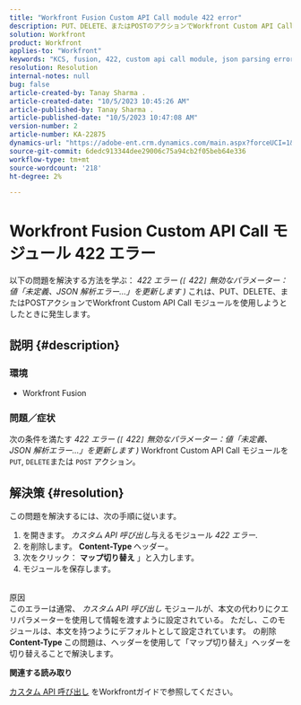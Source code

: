 ```yaml
---
title: "Workfront Fusion Custom API Call module 422 error"
description: PUT、DELETE、またはPOSTのアクションでWorkfront Custom API Call モジュールを使用する場合、エラーを解決します。
solution: Workfront
product: Workfront
applies-to: "Workfront"
keywords: "KCS, fusion, 422, custom api call module, json parsing error, workfront"
resolution: Resolution
internal-notes: null
bug: false
article-created-by: Tanay Sharma .
article-created-date: "10/5/2023 10:45:26 AM"
article-published-by: Tanay Sharma .
article-published-date: "10/5/2023 10:47:08 AM"
version-number: 2
article-number: KA-22875
dynamics-url: "https://adobe-ent.crm.dynamics.com/main.aspx?forceUCI=1&pagetype=entityrecord&etn=knowledgearticle&id=54b5994a-6c63-ee11-be6e-6045bd006e5a"
source-git-commit: 6dedc913344dee29006c75a94cb2f05beb64e336
workflow-type: tm+mt
source-wordcount: '218'
ht-degree: 2%

---
```


# Workfront Fusion Custom API Call モジュール 422 エラー


以下の問題を解決する方法を学ぶ： *422 エラー (`[` 422`]`  無効なパラメーター：値「未定義、JSON 解析エラー…」を更新します )* これは、PUT、DELETE、またはPOSTアクションでWorkfront Custom API Call モジュールを使用しようとしたときに発生します。

## 説明 {#description}


### 環境

- Workfront Fusion




### 問題／症状

次の条件を満たす *422 エラー (`[` 422`]`  無効なパラメーター：値「未定義、JSON 解析エラー…」を更新します )* Workfront Custom API Call モジュールを `PUT`, `DELETE`または `POST` アクション。


## 解決策 {#resolution}


この問題を解決するには、次の手順に従います。



1. を開きます。 *カスタム API 呼び出し*&#x200B;与えるモジュール *422 エラー*.
2. を削除します。 <b>Content-Type </b>ヘッダー。
3. 次をクリック： <b>マップ切り替え</b> 」と入力します。
4. モジュールを保存します。

<br>原因<br>
このエラーは通常、 *カスタム API 呼び出し* モジュールが、本文の代わりにクエリパラメーターを使用して情報を渡すように設定されている。 ただし、このモジュールは、本文を持つようにデフォルトとして設定されています。 の削除 <b>Content-Type </b>この問題は、ヘッダーを使用して「マップ切り替え」ヘッダーを切り替えることで解決します。



<b>関連する読み取り</b>

[カスタム API 呼び出し](https://experienceleague.adobe.com/docs/workfront/using/adobe-workfront-fusion/fusion-apps-and-modules/workfront-modules.html#::text=%C2%A0Create%20Record-,Custom%20API%20Call,-Delete%20Record) をWorkfrontガイドで参照してください。
